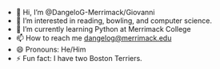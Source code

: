 - 👋 Hi, I’m @DangeloG-Merrimack/Giovanni
- 👀 I’m interested in reading, bowling, and computer science.
- 🌱 I’m currently learning Python at Merrimack College
- 📫 How to reach me dangelog@merrimack.edu
- 😄 Pronouns: He/Him
- ⚡ Fun fact: I have two Boston Terriers.

<!---
DangeloG-Merrimack/DangeloG-Merrimack is a ✨ special ✨ repository because its `README.md` (this file) appears on your GitHub profile.
You can click the Preview link to take a look at your changes.
--->
